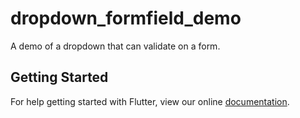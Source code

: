 # dropdown_formfield_demo

A demo of a dropdown that can validate on a form.

## Getting Started

For help getting started with Flutter, view our online
[documentation](https://flutter.io/).
